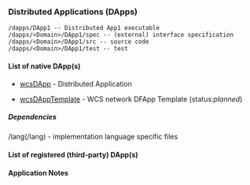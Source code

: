 ### Distributed Applications (DApps)

```
/dapps/DApp1 -- Distributed App1 executable
/dapps/<Domain>/DApp1/spec -- (external) interface specification
/dapps/<Domain>/DApp1/src -- source code
/dapps/<Domain>/DApp1/test -- test
```

#### List of native DApp(s)

* [wcsDApp](/dapps/wcsDApp) - Distributed Application

* [wcsDAppTemplate](/dapps/wcsDFApp) - WCS network DFApp Template (status:*planned*)


##### Dependencies
/lang(/lang) - implementation language specific files

#### List of registered (third-party) DApp(s)


#### Application Notes
